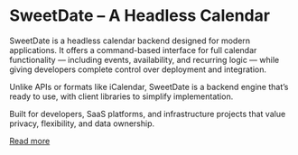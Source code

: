 # SweetDate – A Headless Calendar

SweetDate is a headless calendar backend designed for modern applications. It offers a command-based interface for full calendar functionality — including events, availability, and recurring logic — while giving developers complete control over deployment and integration.

Unlike APIs or formats like iCalendar, SweetDate is a backend engine that’s ready to use, with client libraries to simplify implementation.

Built for developers, SaaS platforms, and infrastructure projects that value privacy, flexibility, and data ownership.

[Read more](https://clp-calendar.github.io/clp_docs/)
